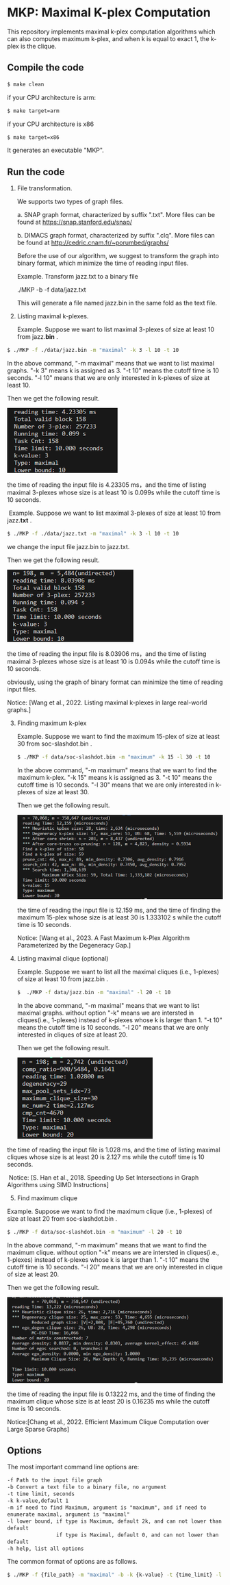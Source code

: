 # MKP: Maximal K-plex Computation

This repository implements maximal k-plex computation algorithms which can also computes maximum k-plex, and when k is equal to exact 1, the k-plex is the clique.
## Compile the code

```sh
$ make clean
```
if your CPU architecture is arm:

```sh
$ make target=arm
```

if your CPU architecture is x86

```sh
$ make target=x86
```

It generates an executable "MKP".

## Run the code

1. File transformation.

   We supports two types of graph files.

   a. SNAP graph format, characterized by suffix ".txt". More files can be found at https://snap.stanford.edu/snap/

   b. DIMACS graph format, characterized by suffix ".clq". More files can be found at  http://cedric.cnam.fr/~porumbed/graphs/

   Before the use of our algorithm, we suggest to transform the graph into binary format, which minimize the time of reading input files.

   Example. Transform jazz.txt to a binary file 

   ./MKP  -b -f data/jazz.txt 

   This will generate a file named jazz.bin in the same fold as the text file.

   

2. Listing maximal k-plexes.

   Example. Suppose we want to list maximal 3-plexes of size at least 10 from jazz.**bin** . 

```sh
$ ./MKP -f ./data/jazz.bin -m "maximal" -k 3 -l 10 -t 10
```
In the above command,  "-m maximal" means that we want to list maximal graphs.  "-k 3" means k is assigned as 3. "-t 10" means the cutoff time is 10 seconds. "-l 10" means that we are only interested in k-plexes of size at least 10.

Then we get the following result.

![image-20231109215430925](./images/image-20231109215430925.png)

the time of reading the input file is 4.23305 ms，and the time of listing maximal 3-plexes whose size is at least 10 is 0.099s  while the cutoff time is 10 seconds. 

​	Example. Suppose we want to list maximal 3-plexes of size at least 10 from jazz.**txt** . 

```sh
$ ./MKP -f ./data/jazz.txt -m "maximal" -k 3 -l 10 -t 10
```

we change the input file jazz.bin to jazz.txt. 

Then we get the following result.

![image-20231109215414540](./images/image-20231109215414540.png)

the time of reading the input file is 8.03906 ms，and the time of listing maximal 3-plexes whose size is at least 10 is 0.094s  while the cutoff time is 10 seconds. 

obviously, using the graph of binary format can minimize the time of reading input files.

Notice: [Wang et al., 2022. Listing maximal k-plexes in large real-world graphs.]

3. Finding maximum k-plex 

   Example. Suppose we want to find the maximum 15-plex of size at least 30 from soc-slashdot.bin . 

   ```sh
   $ ./MKP -f data/soc-slashdot.bin -m "maximum" -k 15 -l 30 -t 10
   ```

   In the above command,  "-m maximum" means that we want to find the maximum k-plex.  "-k 15" means k is assigned as 3. "-t 10" means the cutoff time is 10 seconds. "-l 30" means that we are only interested in k-plexes of size at least 30.

   Then we get the following result.

   ![image-20231109205747814](./images/image-20231109205747814.png)

   the time of reading the input file is 12.159 ms, and the time of finding the maximum 15-plex whose size is at least 30 is 1.333102 s  while the cutoff time is 10 seconds.

   Notice: [Wang et al., 2023. A Fast Maximum k-Plex Algorithm Parameterized by the Degeneracy Gap.]

4. Listing maximal clique (optional)

   Example. Suppose we want to list all the maximal cliques (i.e., 1-plexes) of size at least 10 from jazz.bin . 

   ```sh
   $  ./MKP -f data/jazz.bin -m "maximal" -l 20 -t 10
   ```

   In the above command,  "-m maximal" means that we want to list maximal graphs.  without option "-k" means we are intersted in cliques(i.e., 1-plexes) instead of k-plexes whose k is larger than 1. "-t 10" means the cutoff time is 10 seconds. "-l 20" means that we are only interested in cliques of size at least 20.

   Then we get the following result.

   

   ![image-20231109210428747](./images/image-20231109210428747.png)



the time of reading the input file is 1.028 ms, and the time of listing maximal cliques whose size is at least 20  is 2.127 ms  while the cutoff time is 10 seconds.

​	Notice: [S. Han et al., 2018. Speeding Up Set Intersections in Graph Algorithms using SIMD Instructions]

5. Find maximum clique

Example. Suppose we want to find the maximum clique (i.e., 1-plexes) of size at least 20 from soc-slashdot.bin . 

```sh
$ ./MKP -f data/soc-slashdot.bin -m "maximum" -l 20 -t 10
```

In the above command,  "-m maximum" means that we want to find the maximum clique. without option "-k" means we are intersted in cliques(i.e., 1-plexes) instead of k-plexes whose k is larger than 1. "-t 10" means the cutoff time is 10 seconds. "-l 20" means that we are only interested in clique of size at least 20.

Then we get the following result.

![image-20231109211018130](./images/image-20231109211018130.png)

the time of reading the input file is 0.13222 ms, and the time of finding the maximum clique whose size is at least 20 is 0.16235 ms  while the cutoff time is 10 seconds.	

Notice:[Chang et al., 2022. Efficient Maximum Clique Computation over Large Sparse Graphs]



## Options

The most important command line options are:

    -f Path to the input file graph
    -b Convert a text file to a binary file, no argument
    -t time limit, seconds
    -k k-value,default 1
    -m if need to find Maximum, argument is "maximum", and if need to enumerate maximal, argument is "maximal"
    -l lower bound, if type is Maximum, default 2k, and can not lower than default
                    if type is Maximal, default 0, and can not lower than default
    -h help, list all options
The common format of options are as follows.

```sh
$ ./MKP -f {file_path} -m "maximal" -b -k {k-value} -t {time_limit} -l {lower_bound}
```
